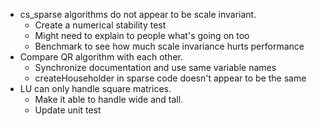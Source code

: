 * cs_sparse algorithms do not appear to be scale invariant.
  * Create a numerical stability test
  * Might need to explain to people what's going on too
  * Benchmark to see how much scale invariance hurts performance
* Compare QR algorithm with each other.
  * Synchronize documentation and use same variable names
  * createHouseholder in sparse code doesn't appear to be the same
* LU can only handle square matrices. 
  * Make it able to handle wide and tall.
  * Update unit test